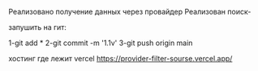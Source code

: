 Реализовано получение данных через провайдер
Реализован поиск-

запушить на гит:

1-git add *
2-git commit -m '1.1v'
3-git push origin main 


хостинг  где лежит vercel  https://provider-filter-sourse.vercel.app/